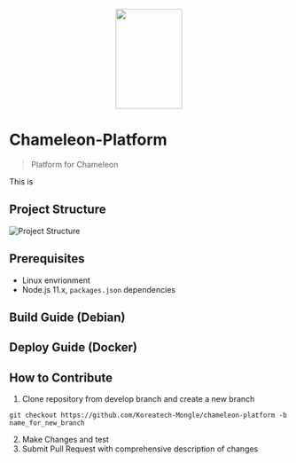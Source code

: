 <p align="center"><img src="https://github.com/kkx7787/Readme_Test/assets/115688628/ba368fc4-8f63-493c-84a6-06c89d3b1dc9" height="180px" width="120px"></p>

# Chameleon-Platform
> Platform for Chameleon

This is 

## Project Structure

![Project Structure](https://github.com/kkx7787/Readme_Test/assets/115688628/f20a54e5-0a78-46a9-b219-8a48a8705011)

## Prerequisites
* Linux envrionment
* Node.js 11.x, `packages.json` dependencies
## Build Guide (Debian)
## Deploy Guide (Docker)
## How to Contribute
1. Clone repository from develop branch and create a new branch

``` 
git checkout https://github.com/Koreatech-Mongle/chameleon-platform -b name_for_new_branch
```

2. Make Changes and test
3. Submit Pull Request with comprehensive description of changes

